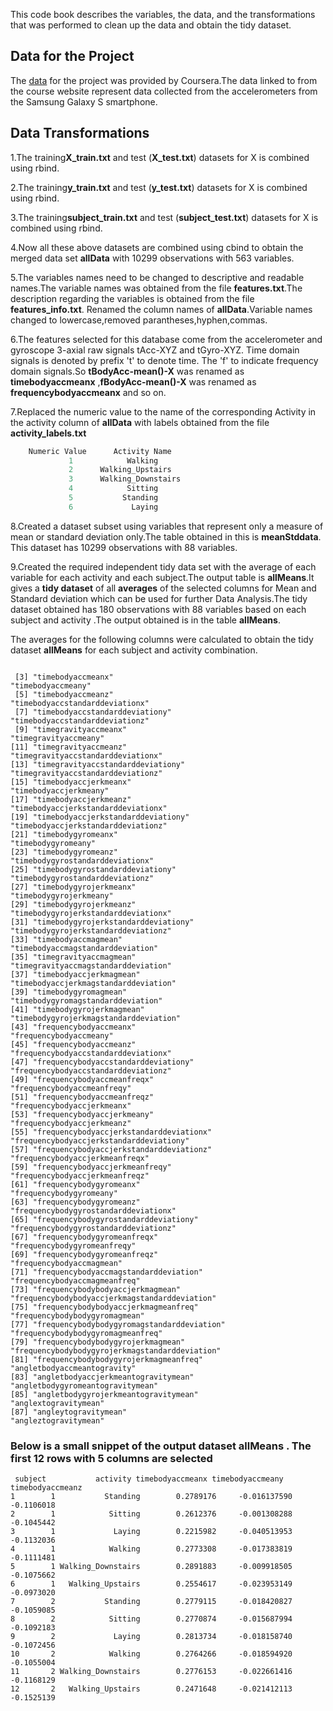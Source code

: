 This code book describes the variables, the data, and the transformations that was performed to clean up the data and obtain the tidy dataset.
## Data for the Project

The [data](https://d396qusza40orc.cloudfront.net/getdata%2Fprojectfiles%2FUCI%20HAR%20Dataset.zip) for the project was provided by Coursera.The data linked to from the course website represent data collected from the accelerometers from the Samsung Galaxy S smartphone.  
 
## Data Transformations 

1.The training**X\_train.txt** and test (**X\_test.txt**) datasets for X is combined using rbind.

2.The training**y\_train.txt** and test (**y\_test.txt**) datasets for X is combined using rbind.

3.The training**subject\_train.txt** and test (**subject\_test.txt**) datasets for X is combined using rbind.

4.Now all these above datasets are combined using cbind to obtain the merged data set **allData** with 10299 observations with 563 variables.

5.The variables names need to be changed to descriptive and readable names.The variable names was obtained from the file **features.txt**.The description regarding the variables is obtained from the file **features_info.txt**. Renamed the column names of **allData**.Variable names changed to lowercase,removed parantheses,hyphen,commas.

6.The features selected for this database come from the accelerometer and gyroscope 3-axial raw signals tAcc-XYZ and tGyro-XYZ. Time domain signals is denoted by prefix 't' to denote time.
The 'f' to indicate frequency domain signals.So **tBodyAcc-mean()-X** was renamed as **timebodyaccmeanx** ,**fBodyAcc-mean()-X** was renamed as **frequencybodyaccmeanx** and so on.

7.Replaced the numeric value to the name of the corresponding Activity in the activity column of **allData** with labels obtained from the file **activity_labels.txt**
```R   
    Numeric Value      Activity Name
             1            Walking
             2      Walking_Upstairs
             3      Walking_Downstairs
             4            Sitting
             5           Standing
             6             Laying
```
  
8.Created a dataset subset using variables that represent only a measure of mean or standard deviation only.The table obtained in this is **meanStddata**. This dataset has 10299 observations with 88 variables.

9.Created the required independent tidy data set with the average of each variable for each activity and each subject.The output table is **allMeans**.It gives a **tidy dataset** of all **averages** of the selected columns for Mean and Standard deviation which can be used for further Data Analysis.The tidy dataset obtained has 180 observations with 88 variables based on each subject and activity .The output obtained is in the table **allMeans**.

The averages for the following columns were calculated to obtain the tidy dataset **allMeans** for each subject and activity combination.
```
                                    
 [3] "timebodyaccmeanx"                              "timebodyaccmeany"                             
 [5] "timebodyaccmeanz"                              "timebodyaccstandarddeviationx"                
 [7] "timebodyaccstandarddeviationy"                 "timebodyaccstandarddeviationz"                
 [9] "timegravityaccmeanx"                           "timegravityaccmeany"                          
[11] "timegravityaccmeanz"                           "timegravityaccstandarddeviationx"             
[13] "timegravityaccstandarddeviationy"              "timegravityaccstandarddeviationz"             
[15] "timebodyaccjerkmeanx"                          "timebodyaccjerkmeany"                         
[17] "timebodyaccjerkmeanz"                          "timebodyaccjerkstandarddeviationx"            
[19] "timebodyaccjerkstandarddeviationy"             "timebodyaccjerkstandarddeviationz"            
[21] "timebodygyromeanx"                             "timebodygyromeany"                            
[23] "timebodygyromeanz"                             "timebodygyrostandarddeviationx"               
[25] "timebodygyrostandarddeviationy"                "timebodygyrostandarddeviationz"               
[27] "timebodygyrojerkmeanx"                         "timebodygyrojerkmeany"                        
[29] "timebodygyrojerkmeanz"                         "timebodygyrojerkstandarddeviationx"           
[31] "timebodygyrojerkstandarddeviationy"            "timebodygyrojerkstandarddeviationz"           
[33] "timebodyaccmagmean"                            "timebodyaccmagstandarddeviation"              
[35] "timegravityaccmagmean"                         "timegravityaccmagstandarddeviation"           
[37] "timebodyaccjerkmagmean"                        "timebodyaccjerkmagstandarddeviation"          
[39] "timebodygyromagmean"                           "timebodygyromagstandarddeviation"             
[41] "timebodygyrojerkmagmean"                       "timebodygyrojerkmagstandarddeviation"         
[43] "frequencybodyaccmeanx"                         "frequencybodyaccmeany"                        
[45] "frequencybodyaccmeanz"                         "frequencybodyaccstandarddeviationx"           
[47] "frequencybodyaccstandarddeviationy"            "frequencybodyaccstandarddeviationz"           
[49] "frequencybodyaccmeanfreqx"                     "frequencybodyaccmeanfreqy"                    
[51] "frequencybodyaccmeanfreqz"                     "frequencybodyaccjerkmeanx"                    
[53] "frequencybodyaccjerkmeany"                     "frequencybodyaccjerkmeanz"                    
[55] "frequencybodyaccjerkstandarddeviationx"        "frequencybodyaccjerkstandarddeviationy"       
[57] "frequencybodyaccjerkstandarddeviationz"        "frequencybodyaccjerkmeanfreqx"                
[59] "frequencybodyaccjerkmeanfreqy"                 "frequencybodyaccjerkmeanfreqz"                
[61] "frequencybodygyromeanx"                        "frequencybodygyromeany"                       
[63] "frequencybodygyromeanz"                        "frequencybodygyrostandarddeviationx"          
[65] "frequencybodygyrostandarddeviationy"           "frequencybodygyrostandarddeviationz"          
[67] "frequencybodygyromeanfreqx"                    "frequencybodygyromeanfreqy"                   
[69] "frequencybodygyromeanfreqz"                    "frequencybodyaccmagmean"                      
[71] "frequencybodyaccmagstandarddeviation"          "frequencybodyaccmagmeanfreq"                  
[73] "frequencybodybodyaccjerkmagmean"               "frequencybodybodyaccjerkmagstandarddeviation" 
[75] "frequencybodybodyaccjerkmagmeanfreq"           "frequencybodybodygyromagmean"                 
[77] "frequencybodybodygyromagstandarddeviation"     "frequencybodybodygyromagmeanfreq"             
[79] "frequencybodybodygyrojerkmagmean"              "frequencybodybodygyrojerkmagstandarddeviation"
[81] "frequencybodybodygyrojerkmagmeanfreq"          "angletbodyaccmeantogravity"                   
[83] "angletbodyaccjerkmeantogravitymean"            "angletbodygyromeantogravitymean"              
[85] "angletbodygyrojerkmeantogravitymean"           "anglextogravitymean"                          
[87] "angleytogravitymean"                           "angleztogravitymean"
```


### Below is a small snippet of the output dataset **allMeans** . The first 12 rows with 5 columns are selected 
```
 subject           activity timebodyaccmeanx timebodyaccmeany timebodyaccmeanz
1        1           Standing        0.2789176     -0.016137590       -0.1106018
2        1            Sitting        0.2612376     -0.001308288       -0.1045442
3        1             Laying        0.2215982     -0.040513953       -0.1132036
4        1            Walking        0.2773308     -0.017383819       -0.1111481
5        1 Walking_Downstairs        0.2891883     -0.009918505       -0.1075662
6        1   Walking_Upstairs        0.2554617     -0.023953149       -0.0973020
7        2           Standing        0.2779115     -0.018420827       -0.1059085
8        2            Sitting        0.2770874     -0.015687994       -0.1092183
9        2             Laying        0.2813734     -0.018158740       -0.1072456
10       2            Walking        0.2764266     -0.018594920       -0.1055004
11       2 Walking_Downstairs        0.2776153     -0.022661416       -0.1168129
12       2   Walking_Upstairs        0.2471648     -0.021412113       -0.1525139
```

